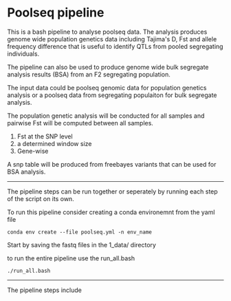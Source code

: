 # Poolseq pipeline

This is a bash pipeline to analyse poolseq data. The analysis produces genome wide population genetics data including Tajima's D, Fst and allele frequency difference that is useful to identify QTLs from pooled segregating individuals.

The pipeline can also be used to produce genome wide bulk segregate analysis results (BSA) from an F2 segregating population. 

The input data could be poolseq genomic data for population genetics analysis or a poolseq data from segregating populaiton for bulk segregate analysis. 

The population genetic analysis will be conducted for all samples and pairwise Fst will be computed between all samples. 

1. Fst at the SNP level 
2. a determined window size 
3. Gene-wise    

A snp table will be produced from freebayes variants that can be used for BSA analysis. 

_______________________________________________________
The pipeline steps can be run together or seperately by running each step of the script on its own. 

To run this pipeline consider creating a conda environemnt from the yaml file 

```
conda env create --file poolseq.yml -n env_name
````

Start by saving the fastq files in the 1_data/ directory 

to run the entire pipeline use the run_all.bash

```
./run_all.bash
```

__________________________________________________


The pipeline steps include 